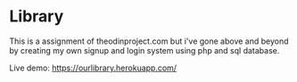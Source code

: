 # Library

This is a assignment of theodinproject.com but i've gone above and beyond by creating my own signup and login system using php and sql database.

Live demo: https://ourlibrary.herokuapp.com/

